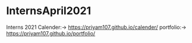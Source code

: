 # InternsApril2021
Interns 2021
Calender:->
https://priyam107.github.io/calender/
portfolio:->
https://priyam107.github.io/portfolio/
